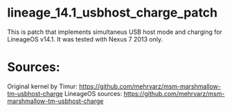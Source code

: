 # lineage_14.1_usbhost_charge_patch
This is patch that implements simultaneus USB host mode and charging for LineageOS v14.1. It was tested with Nexus 7 2013 only. 

# Sources:
Original kernel by Timur: https://github.com/mehrvarz/msm-marshmallow-tm-usbhost-charge 
LineageOS sources: https://github.com/mehrvarz/msm-marshmallow-tm-usbhost-charge

